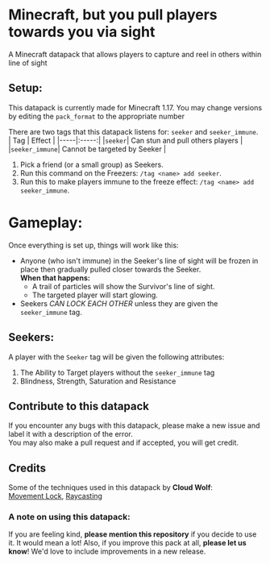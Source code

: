 
# Minecraft, but you pull players towards you via sight
A Minecraft datapack that allows players to capture and reel in others within line of sight

## Setup:
This datapack is currently made for Minecraft 1.17. You may change versions by editing the `pack_format` to the appropriate number

There are two tags that this datapack listens for: `seeker` and `seeker_immune`.<br/>
| Tag | Effect |
|-----|:-----:|
|`seeker`| Can stun and pull others players |
|`seeker_immune`| Cannot be targeted by Seeker |

1. Pick a friend (or a small group) as Seekers. <br/>
2. Run this command on the Freezers: `/tag <name> add seeker`. <br/>
3. Run this to make players immune to the freeze effect: `/tag <name> add seeker_immune`. <br/>

# Gameplay:
Once everything is set up, things will work like this:

* Anyone (who isn't immune) in the Seeker's line of sight will be frozen in place then gradually pulled closer towards the Seeker. </br> **When that happens:**
  * A trail of particles will show the Survivor's line of sight.
  * The targeted player will start glowing.
* Seekers *CAN LOCK EACH OTHER* unless they are given the `seeker_immune` tag.

## Seekers:
A player with the `Seeker` tag will be given the following attributes:
1. The Ability to Target players without the `seeker_immune` tag
2. Blindness, Strength, Saturation and Resistance


## Contribute to this datapack
If you encounter any bugs with this datapack, please make a new issue and label it with a description of the error. <br/>
You may also make a pull request and if accepted, you will get credit.

## Credits
Some of the techniques used in this datapack by **Cloud Wolf**:<br/>
[Movement Lock](https://www.youtube.com/watch?v=auwn5xe1BgU), [Raycasting](https://www.youtube.com/watch?v=fGlJpli5cYc)<br/>

### A note on using this datapack:
If you are feeling kind, **please mention this repository** if you decide to use it. It would mean a lot!
Also, if you improve this pack at all, **please let us know**! We'd love to include improvements in a new release.
